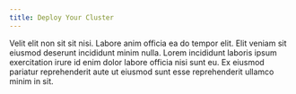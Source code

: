 ```yaml
---
title: Deploy Your Cluster
---
```


Velit elit non sit sit nisi. Labore anim officia ea do tempor elit. Elit veniam sit eiusmod deserunt incididunt minim nulla. Lorem incididunt laboris ipsum exercitation irure id enim dolor labore officia nisi sunt eu. Ex eiusmod pariatur reprehenderit aute ut eiusmod sunt esse reprehenderit ullamco minim in sit.
